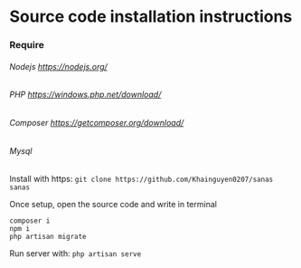 # Source code installation instructions

### Require
###### Nodejs https://nodejs.org/
###### PHP https://windows.php.net/download/
###### Composer https://getcomposer.org/download/
###### Mysql 



Install with https: ```git clone https://github.com/Khainguyen0207/sanas sanas```

Once setup, open the source code and write in terminal

```composer i``` <br>
```npm i``` <br>
```php artisan migrate``` <br>

Run server with:  ```php artisan serve```
